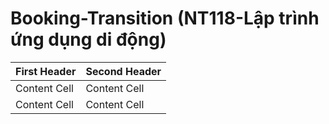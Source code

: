 # Booking-Transition (NT118-Lập trình ứng dụng di động)
First Header  | Second Header
------------- | -------------
Content Cell  | Content Cell
Content Cell  | Content Cell
